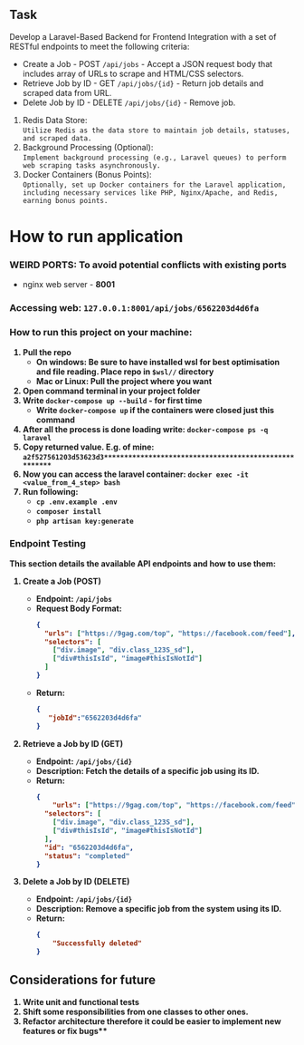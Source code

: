## Task
Develop a Laravel-Based Backend for Frontend Integration with a set of RESTful endpoints to meet the following criteria:
* Create a Job - POST `/api/jobs` - Accept a JSON request body that includes array of URLs to scrape and HTML/CSS selectors.
* Retrieve Job by ID - GET `/api/jobs/{id}` - Return job details and scraped data from URL.
* Delete Job by ID - DELETE `/api/jobs/{id}` - Remove job.

1.  Redis Data Store:<br>
    `Utilize Redis as the data store to maintain job details, statuses, and scraped data.`
2. Background Processing (Optional):
   <br> `Implement background processing (e.g., Laravel queues) to perform web scraping tasks asynchronously.`
3. Docker Containers (Bonus Points):
   <br> `Optionally, set up Docker containers for the Laravel application, including necessary services like PHP, Nginx/Apache, and Redis, earning bonus points.`

# How to run application

### WEIRD PORTS: To avoid potential conflicts with existing ports
* nginx web server - <b>8001<b>
### <b>Accessing web: `127.0.0.1:8001/api/jobs/6562203d4d6fa`<b>


### How to run this project on your machine:
1. Pull the repo
    - On windows: Be sure to have installed wsl for best optimisation and file reading. Place repo in `$wsl//` directory
    - Mac or Linux: Pull the project where you want
2. Open command terminal in your project folder
3. Write `docker-compose up --build` - for first time
    - Write `docker-compose up` if the containers were closed just this command
4. After all the process is done loading write: `docker-compose ps -q laravel`
5. Copy returned value. E.g. of mine: `a2f527561203d53623d3******************************************************`
6. Now you can access the laravel container: `docker exec -it <value_from_4_step> bash`
7. Run following:
    * `cp .env.example .env`
    * `composer install`
    * `php artisan key:generate`

### Endpoint Testing

This section details the available API endpoints and how to use them:<br>

1. **Create a Job (POST)**
    - Endpoint: `/api/jobs`
    - Request Body Format:
      ```json
      {
        "urls": ["https://9gag.com/top", "https://facebook.com/feed"],
        "selectors": [
          ["div.image", "div.class_123S_sd"],
          ["div#thisIsId", "image#thisIsNotId"]
        ]
      }
      ```
    - Return:
      ```json
      {
         "jobId":"6562203d4d6fa"
      }
      ```

2. **Retrieve a Job by ID (GET)**
    - Endpoint: `/api/jobs/{id}`
    - Description: Fetch the details of a specific job using its ID.
    - Return:
      ```json
      {
          "urls": ["https://9gag.com/top", "https://facebook.com/feed"],
        "selectors": [
          ["div.image", "div.class_123S_sd"],
          ["div#thisIsId", "image#thisIsNotId"]
        ],
        "id": "6562203d4d6fa",
        "status": "completed"
      }
      ```

3. **Delete a Job by ID (DELETE)**
    - Endpoint: `/api/jobs/{id}`
    - Description: Remove a specific job from the system using its ID.
    - Return:
      ```json
      {
          "Successfully deleted"
      }
      ```

## Considerations for future
1.  Write unit and functional tests
2.  Shift some responsibilities from one classes to other ones.
3.  Refactor architecture therefore it could be easier to implement new features or fix bugs**
